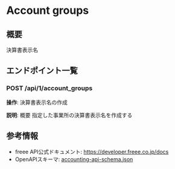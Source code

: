 # Account groups

## 概要

決算書表示名

## エンドポイント一覧

### POST /api/1/account_groups

**操作**: 決算書表示名の作成

**説明**: 概要 指定した事業所の決算書表示名を作成する



## 参考情報

- freee API公式ドキュメント: https://developer.freee.co.jp/docs
- OpenAPIスキーマ: [accounting-api-schema.json](../../openapi/accounting-api-schema.json)
